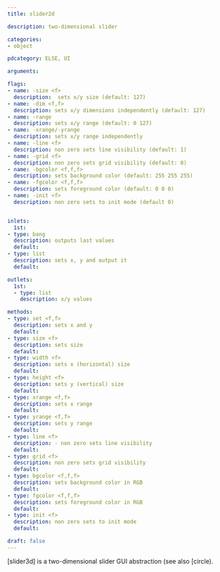 ```yaml
---
title: slider2d

description: two-dimensional slider

categories:
- object

pdcategory: ELSE, UI

arguments:

flags:
- name: -size <f>
  description:  sets x/y size (default: 127)
- name: -dim <f,f>
  description: sets x/y dimensions independently (default: 127)
- name: -range
  description: sets x/y range (default: 0 127)
- name: -xrange/-yrange
  description: sets x/y range independently
- name: -line <f>
  description: non zero sets line visibility (default: 1)
- name: -grid <f>
  description: non zero sets grid visibility (default: 0)
- name: -bgcolor <f,f,f>
  description: sets background color (default: 255 255 255)
- name: -fgcolor <f,f,f>
  description: sets foreground color (default: 0 0 0)
- name: -init <f>
  description: non zero sets to init mode (default 0)


inlets:
  1st:
- type: bang
  description: outputs last values 
  default:
- type: list
  description: sets x, y and output it
  default:

outlets:
  1st:
  - type: list
    description: x/y values

methods:
- type: set <f,f>
  description: sets x and y
  default:
- type: size <f>
  description: sets size
  default:
- type: width <f>
  description: sets x (horizontal) size
  default:
- type: height <f>
  description: sets y (vertical) size
  default:
- type: xrange <f,f>
  description: sets x range
  default:
- type: yrange <f,f>
  description: sets y range
  default:
- type: line <f>
  description: - non zero sets line visibility
  default:
- type: grid <f>
  description: non zero sets grid visibility
  default:
- type: bgcolor <f,f,f>
  description: sets background color in RGB
  default:
- type: fgcolor <f,f,f>
  description: sets foreground color in RGB
  default:
- type: init <f>
  description: non zero sets to init mode
  default:

draft: false
---
```


[slider3d] is a two-dimensional slider GUI abstraction (see also [circle).
